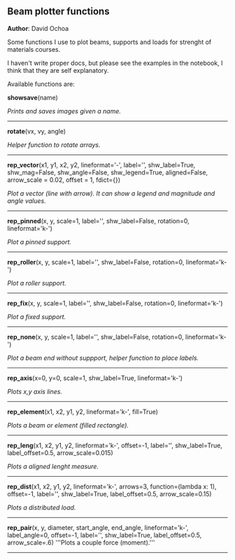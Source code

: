 Beam plotter functions
----------------------

**Author**: David Ochoa

Some functions I use to plot beams, supports and loads for strenght of materials courses.

I haven't write proper docs, but please see the examples in the notebook, I think that they are self explanatory.

Available functions are:

**showsave**(name)

*Prints and saves images given a name.*

-----------------------

**rotate**(vx, vy, angle)

*Helper function to rotate arrays.*

-----------------------

**rep_vector**(x1, y1, x2, y2, lineformat='-', label='', shw_label=True, shw_mag=False, 
               shw_angle=False, shw_legend=True, aligned=False, arrow_scale = 0.02, offset = 1, fdict={})

*Plot a vector (line with arrow). It can show a legend and magnitude and angle values.*

-----------------------

**rep_pinned**(x, y, scale=1, label='', shw_label=False, rotation=0, lineformat='k-')

*Plot a pinned support.*

-----------------------

**rep_roller**(x, y, scale=1, label='', shw_label=False, rotation=0, lineformat='k-')

*Plot a roller support.*

-----------------------
        
**rep_fix**(x, y, scale=1, label='', shw_label=False, rotation=0, lineformat='k-')

*Plot a fixed support.*

-----------------------
    
**rep_none**(x, y, scale=1, label='', shw_label=False, rotation=0, lineformat='k-')

*Plot a beam end without suppport, helper function to place labels.*

-----------------------

**rep_axis**(x=0, y=0, scale=1, shw_label=True, lineformat='k-')

*Plots x,y axis lines.*

-----------------------

**rep_element**(x1, x2, y1, y2, lineformat='k-', fill=True)

*Plots a beam or element (filled rectangle).*

-----------------------

**rep_leng**(x1, x2, y1, y2, lineformat='k-', offset=-1, label='', shw_label=True, label_offset=0.5, arrow_scale=0.015)

*Plots a aligned lenght measure.*

-----------------------

**rep_dist**(x1, x2, y1, y2, lineformat='k-', arrows=3, function=(lambda x: 1),
          offset=-1, label='', shw_label=True, label_offset=0.5, arrow_scale=0.15)

*Plots a distributed load.*

-----------------------

**rep_pair**(x, y, diameter, start_angle, end_angle, lineformat='k-', 
          label_angle=0, offset=-1, label='', shw_label=True, label_offset=0.5, arrow_scale=.6)
    '''Plots a couple force (moment).'''

-----------------------

